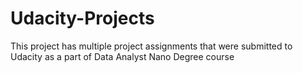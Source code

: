 # Udacity-Projects
This project has multiple project assignments that were submitted to Udacity as a part of Data Analyst Nano Degree course
